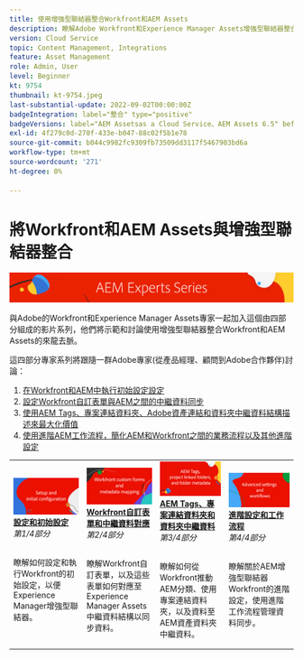 ```yaml
---
title: 使用增強型聯結器整合Workfront和AEM Assets
description: 瞭解Adobe Workfront和Experience Manager Assets增強型聯結器整合的基本概念。
version: Cloud Service
topic: Content Management, Integrations
feature: Asset Management
role: Admin, User
level: Beginner
kt: 9754
thumbnail: kt-9754.jpeg
last-substantial-update: 2022-09-02T00:00:00Z
badgeIntegration: label="整合" type="positive"
badgeVersions: label="AEM Assetsas a Cloud Service、AEM Assets 6.5" before-title="false"
exl-id: 4f279c0d-270f-433e-b047-88c02f5b1e78
source-git-commit: b044c9982fc9309fb73509dd3117f5467903bd6a
workflow-type: tm+mt
source-wordcount: '271'
ht-degree: 0%

---
```


# 將Workfront和AEM Assets與增強型聯結器整合

![AEM Experts系列](./assets/banner.png)

與Adobe的Workfront和Experience Manager Assets專家一起加入這個由四部分組成的影片系列，他們將示範和討論使用增強型聯結器整合Workfront和AEM Assets的來龍去脈。

這四部分專家系列將跟隨一群Adobe專家(從產品經理、顧問到Adobe合作夥伴)討論：

1. [在Workfront和AEM中執行初始設定設定](./setup.md)
2. [設定Workfront自訂表單與AEM之間的中繼資料同步](./custom-forms.md)
3. [使用AEM Tags、專案連結資料夾、Adobe資產連結和資料夾中繼資料結構描述來最大化價值](./aem-tags-project-linked-folders-and-folder-metadata.md)
4. [使用進階AEM工作流程，簡化AEM和Workfront之間的業務流程以及其他進階設定](./advanced-settings-and-workflows.md)

<table>
  <td>
      <a href="./setup.md">
        <img alt="設定和初始設定" 
             src="./assets/setup.png">
      </a>
      <div>
         <a href="./setup.md"><strong>設定和初始設定</strong></a>
         <br/><em>第1/4部分</em>
      </div>
      <p>
        <br/>
         瞭解如何設定和執行Workfront的初始設定，以便Experience Manager增強型聯結器。
      </p>
   </td>
   <!-- Workfront custom forms and metadata mapping -->
   <td>
      <a href="./custom-forms.md">
        <img alt="Workfront自訂表單和中繼資料對應" 
             src="./assets/custom-forms.png">
      </a>
      <div>
         <a href="./custom-forms.md"><strong>Workfront自訂表單和中繼資料對應</strong></a>
         <br/><em>第2/4部分</em>
      </div>
      <p>
        <br/>
         瞭解Workfront自訂表單，以及這些表單如何對應至Experience Manager Assets中繼資料結構以同步資料。
      </p>
    </td>
    <!-- AEM Tags, project linked folders, and folder metadata -->
    <td>
      <a href="./aem-tags-project-linked-folders-and-folder-metadata.md">
        <img alt="AEM Tags、專案連結資料夾和資料夾中繼資料" 
             src="./assets/aem-tags.png">
      </a>
      <div>
         <a href="./aem-tags-project-linked-folders-and-folder-metadata.md"><strong>AEM Tags、專案連結資料夾和資料夾中繼資料</strong></a>
         <br/><em>第3/4部分</em> 
      </div>
      <p>
        <br/>
            瞭解如何從Workfront推動AEM分類、使用專案連結資料夾，以及資料至AEM資產資料夾中繼資料。
      </p>
   </td>   
   <!-- Advanced workflows -->
    <td>
      <a href="./advanced-settings-and-workflows.md">
        <img alt="進階設定和工作流程" 
             src="./assets/advanced.png">
      </a>
      <div>
         <a href="./advanced-settings-and-workflows.md"><strong>進階設定和工作流程</strong></a>
         <br/><em>第4/4部分</em>
      </div>
      <p>
        <br/>
            瞭解關於AEM增強型聯結器Workfront的進階設定，使用進階工作流程管理資料同步。
      </p>
   </td>
  </tr>  
</tbody></table>
